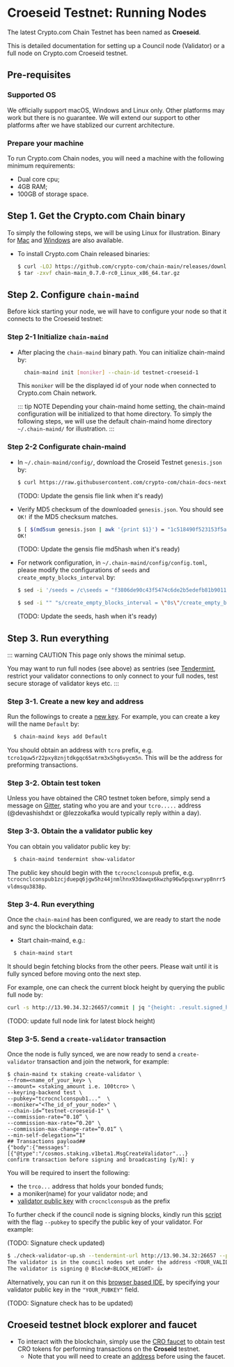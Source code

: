 # Croeseid Testnet: Running Nodes

The latest Crypto.com Chain Testnet has been named as **Croeseid**.

This is detailed documentation for setting up a Council node (Validator) or a full node on Crypto.com Croeseid testnet.

## Pre-requisites

### Supported OS

We officially support macOS, Windows and Linux only. Other platforms may work but there is no guarantee. We will extend our support to other platforms after we have stablized our current architecture.

### Prepare your machine

To run Crypto.com Chain nodes, you will need a machine with the following minimum requirements:

- Dual core cpu;
- 4GB RAM;
- 100GB of storage space.

## Step 1. Get the Crypto.com Chain binary

To simply the following steps, we will be using Linux for illustration. Binary for
[Mac](https://github.com/crypto-com/chain-main/releases/download/v0.7.0-rc0/chain-main_0.7.0-rc0_Darwin_x86_64.tar.gz) and [Windows](https://github.com/crypto-com/chain-main/releases/download/v0.7.0-rc0/chain-main_0.7.0-rc0_Windows_x86_64.zip) are also available. 

- To install Crypto.com Chain released binaries:

  ```bash
  $ curl -LOJ https://github.com/crypto-com/chain-main/releases/download/v0.7.0-rc0/chain-main_0.7.0-rc0_Linux_x86_64.tar.gz
  $ tar -zxvf chain-main_0.7.0-rc0_Linux_x86_64.tar.gz
  ```

## Step 2. Configure `chain-maind`

Before kick starting your node, we will have to configure your node so that it connects to the Croeseid testnet:

### Step 2-1 Initialize `chain-maind`

- After placing the `chain-maind` binary path. You can initialize chain-maind by:

  ```bash
    chain-maind init [moniker] --chain-id testnet-croeseid-1
  ```

  This `moniker` will be the displayed id of your node when connected to Crypto.com Chain network.

  ::: tip NOTE
  Depending your chain-maind home setting, the chain-maind configuration will be initialized to that home directory. To simply the following steps, we will use the default chain-maind home directory `~/.chain-maind/` for illustration.
  :::

### Step 2-2 Configurate chain-maind

- In `~/.chain-maind/config/`, download the Croseid Testnet `genesis.json` by:

  ```bash
  $ curl https://raw.githubusercontent.com/crypto-com/chain-docs-nextgen/blob/cli_updates/docs/getting-started/assets/genesis_file/testnet-croeseid-1/genesis.json > ~/.chain-maind/config/genesis.json
  ```

  (TODO: Update the gensis flie link when it's ready)

- Verify MD5 checksum of the downloaded `genesis.json`. You should see `OK!` if the MD5 checksum matches.

  ```bash
  $ [ $(md5sum genesis.json | awk '{print $1}') = "1c518490f523153f5a644d47deb1a3c1" ] && echo "OK!" || echo "MISMATCHED"
  OK!
  ```

  (TODO: Update the gensis flie md5hash when it's ready)

- For network configuration, in `~/.chain-maind/config/config.toml`, please modify the configurations of `seeds` and `create_empty_blocks_interval` by:

  ```bash
  $ sed -i '/seeds = /c\seeds = "f3806de90c43f5474c6de2b5edefb81b9011f51f@52.186.66.214:26656,29fab3b66ee6d9a46a4ad0cc1b061fbf02024354@13.71.189.105:26656,2ab2acc873250dccc3eb5f6eb5bd003fe5e0caa7@51.145.98.33:26656"' ~/.chain-maind/config/config.toml
  ```

  ```bash
  $ sed -i "" "s/create_empty_blocks_interval = \"0s\"/create_empty_blocks_interval = \"5s\"/" ~/.chain-maind/config/config.toml
  ```


  (TODO: Update the seeds, hash when it's ready)

## Step 3. Run everything

::: warning CAUTION
This page only shows the minimal setup.

You may want to run full nodes (see above)
as sentries (see [Tendermint](https://docs.tendermint.com/master/tendermint-core/running-in-production.html), restrict your validator connections to only connect to your full nodes,
test secure storage of validator keys etc.
:::

### Step 3-1. Create a new key and address

Run the followings to create a [new key](../wallets/client-cli.html#keys-add-wallet-name-create-a-new-key). For example, you can create a key will the name `Default` by:

```bash
  $ chain-maind keys add Default
```

You should obtain an address with `tcro` prefix, e.g. `tcro1quw5r22pxy8znjtdkgqc65atrm3x5hg6vycm5n`. This will be the address for preforming transactions.

### Step 3-2. Obtain test token

Unless you have obtained the CRO testnet token before, simply send a message on [Gitter](https://gitter.im/crypto-com/community),
stating who you are and your `tcro.....` address (@devashishdxt or @lezzokafka would typically reply within a day).

### Step 3-3. Obtain the a validator public key

You can obtain you validator public key by:

```bash
  $ chain-maind tendermint show-validator
```

The public key should begin with the `tcrocnclconspub` prefix, e.g. `tcrocnclconspub1zcjduepq6jgw5hz44jnmlhnx93dawqx6kwzhp96w5pqsxwryp8nrr5vldmsqu3838p`.

### Step 3-4. Run everything

Once the `chain-maind` has been configured, we are ready to start the node and sync the blockchain data:

- Start chain-maind, e.g.:

```bash
  $ chain-maind start
```

It should begin fetching blocks from the other peers. Please wait until it is fully synced before moving onto the next step.

For example, one can check the current block height by querying the public full node by:

```bash
curl -s http://13.90.34.32:26657/commit | jq "{height: .result.signed_header.header.height}"
```

(TODO: update full node link for latest block height)

### Step 3-5. Send a `create-validator` transaction

Once the node is fully synced, we are now ready to send a `create-validator` transaction and join the network, for example:

```
$ chain-maind tx staking create-validator \
--from=<name_of_your_key> \
--amount= <staking_amount i.e. 100tcro> \
--keyring-backend test \
--pubkey="tcrocnclconspub1..."  \
--moniker="<The_id_of_your_node>" \
--chain-id=“testnet-croeseid-1" \
--commission-rate=“0.10” \
--commission-max-rate=“0.20" \
--commission-max-change-rate=“0.01” \
--min-self-delegation=“1"
## Transactions payload##
{"body":{"messages":[{"@type":"/cosmos.staking.v1beta1.MsgCreateValidator"...}
confirm transaction before signing and broadcasting [y/N]: y
```

You will be required to insert the following:

- the `trco...` address that holds your bonded funds;
- a moniker(name) for your validator node; and
- [validator public key](#step-3-3-obtain-the-a-validator-public-key) with `crocnclconspub` as the prefix


To further check if the council node is signing blocks, kindly run this [script](https://github.com/crypto-com/chain-docs/tree/master/docs/getting-started/assets/signature_checking/check-validator-up.sh) with the flag `--pubkey` to specify the public key of your validator. For example:

(TODO: Signature check updated)

```bash
$ ./check-validator-up.sh --tendermint-url http://13.90.34.32:26657 --pubkey "<YOUR_VALIDATOR_PUBLICKEY>"
The validator is in the council nodes set under the address <YOUR_VALIDATOR_ADDRESS>
The validator is signing @ Block#<BLOCK_HEIGHT> 👍
```

Alternatively, you can run it on this [browser based IDE](https://repl.it/@allthatjazzleo/cryptocomcheckNodeJoinStatus#main.go), by specifying your validator public key in the `"YOUR_PUBKEY"` field.

(TODO: Signature check has to be updated)

## Croeseid testnet block explorer and faucet

- To interact with the blockchain, simply use the [CRO faucet](https://chain.crypto.com/faucet) to obtain test CRO tokens for performing transactions on the **Croseid** testnet.
  - Note that you will need to create an [address](../wallets/client-cli.md#keys-add-wallet-name-create-a-new-key) before using the faucet.
